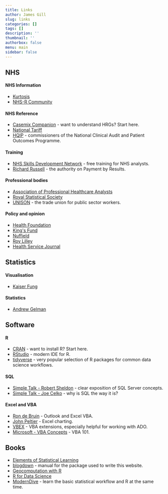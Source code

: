 ```yaml
---
title: Links
author: James Gill
slug: links
categories: []
tags: []
description: ''
thumbnail: ''
authorbox: false
menu: main
sidebar: false
---
```


## NHS

#### NHS Information

- [Kurtosis](https://www.kurtosis.co.uk/)
- [NHS-R Community](https://nhsrcommunity.com/)

#### NHS Reference

- [Casemix Companion](https://digital.nhs.uk/services/national-casemix-office/downloads-groupers-and-tools/local-payment-2020-21) - want to understand HRGs? Start here.
- [National Tariff](https://improvement.nhs.uk/resources/national-tariff/)
- [HQIP](https://www.hqip.org.uk/) - commissioners of the National Clinical Audit and Patient Outcomes Programme.

#### Training

- [NHS Skills Development Network](https://www.skillsdevelopmentnetwork.com/) - free training for NHS analysts.
- [Richard Russell](https://rsrconsultants.com/aboutus.php5) - the authority on Payment by Results.

#### Professional bodies

- [Association of Professional Healthcare Analysts](https://www.aphanalysts.org/)
- [Royal Statistical Society](https://rss.org.uk/)
- [UNISON](https://www.unison.org.uk/) - the trade union for public sector workers.

#### Policy and opinion

- [Health Foundation](https://www.health.org.uk/)
- [King's Fund](https://www.kingsfund.org.uk/)
- [Nuffield](https://www.nuffieldtrust.org.uk/)
- [Roy Lilley](https://ihm.org.uk/nhsmanagers-net/)
- [Health Service Journal](https://www.hsj.co.uk/)

## Statistics

#### Visualisation

- [Kaiser Fung](https://junkcharts.typepad.com/junk_charts/)

#### Statistics

- [Andrew Gelman](https://statmodeling.stat.columbia.edu/)

## Software

#### R

- [CRAN](https://cran.r-project.org/) - want to install R? Start here.
- [RStudio](https://rstudio.com/) - modern IDE for R.
- [tidyverse](https://www.tidyverse.org/) - very popular selection of R packages for common data science workflows.

#### SQL

- [Simple Talk - Robert Sheldon](https://www.red-gate.com/simple-talk/author/robert-sheldon/) - clear exposition of SQL Server concepts.
- [Simple Talk - Joe Celko](https://www.red-gate.com/simple-talk/author/joe-celko/) - why is SQL the way it is?

#### Excel and VBA

- [Ron de Bruin](https://www.rondebruin.nl/) - Outlook and Excel VBA.
- [John Peltier](https://peltiertech.com/) - Excel charting.
- [VBEX](https://github.com/rubberduck203/VBEX) - VBA extensions, especially helpful for working with ADO.
- [Microsoft - VBA Concepts](https://docs.microsoft.com/en-us/office/vba/library-reference/concepts/getting-started-with-vba-in-office) - VBA 101.

## Books

- [Elements of Statistical Learning](https://web.stanford.edu/~hastie/Papers/ESLII.pdf)
- [blogdown](https://bookdown.org/yihui/blogdown/) - manual for the package used to write this website.
- [Geocomputation with R](https://bookdown.org/robinlovelace/geocompr/)
- [R for Data Science](https://r4ds.had.co.nz/)
- [ModernDive](https://moderndive.com/index.html) - learn the basic statistical workflow and R at the same time.